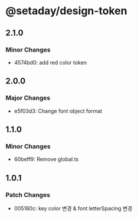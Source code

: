 # @setaday/design-token

## 2.1.0

### Minor Changes

- 4574bd0: add red color token

## 2.0.0

### Major Changes

- e5f03d3: Change font object format

## 1.1.0

### Minor Changes

- 60beff9: Remove global.ts

## 1.0.1

### Patch Changes

- 005180c: key color 변경 & font letterSpacing 변경
